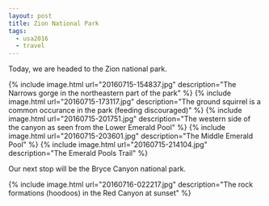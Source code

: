 ```yaml
---
layout: post
title: Zion National Park
tags:
  - usa2016
  - travel
---
```


Today, we are headed to the Zion national park.

  {% include image.html url="20160715-154837.jpg" description="The Narrows gorge in the northeastern part of the park" %}
  {% include image.html url="20160715-173117.jpg" description="The ground squirrel is a common occurance in the park (feeding discouraged)" %}
  {% include image.html url="20160715-201751.jpg" description="The western side of the canyon as seen from the Lower Emerald Pool" %}
  {% include image.html url="20160715-203601.jpg" description="The Middle Emerald Pool" %}
  {% include image.html url="20160715-214104.jpg" description="The Emerald Pools Trail" %}

Our next stop will be the Bryce Canyon national park.

  {% include image.html url="20160716-022217.jpg" description="The rock formations (hoodoos) in the Red Canyon at sunset" %}
